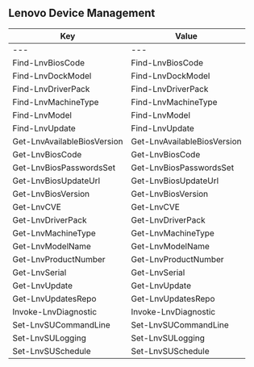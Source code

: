 ## Lenovo Device Management  <!-- {docsify-ignore} -->


**Key**|**Value**
---|---
---|---
Find-LnvBiosCode|Find-LnvBiosCode
Find-LnvDockModel|Find-LnvDockModel
Find-LnvDriverPack|Find-LnvDriverPack
Find-LnvMachineType|Find-LnvMachineType
Find-LnvModel|Find-LnvModel
Find-LnvUpdate|Find-LnvUpdate
Get-LnvAvailableBiosVersion|Get-LnvAvailableBiosVersion
Get-LnvBiosCode|Get-LnvBiosCode
Get-LnvBiosPasswordsSet|Get-LnvBiosPasswordsSet
Get-LnvBiosUpdateUrl|Get-LnvBiosUpdateUrl
Get-LnvBiosVersion|Get-LnvBiosVersion
Get-LnvCVE|Get-LnvCVE
Get-LnvDriverPack|Get-LnvDriverPack
Get-LnvMachineType|Get-LnvMachineType
Get-LnvModelName|Get-LnvModelName
Get-LnvProductNumber|Get-LnvProductNumber
Get-LnvSerial|Get-LnvSerial
Get-LnvUpdate|Get-LnvUpdate
Get-LnvUpdatesRepo|Get-LnvUpdatesRepo
Invoke-LnvDiagnostic|Invoke-LnvDiagnostic
Set-LnvSUCommandLine|Set-LnvSUCommandLine
Set-LnvSULogging|Set-LnvSULogging
Set-LnvSUSchedule|Set-LnvSUSchedule
